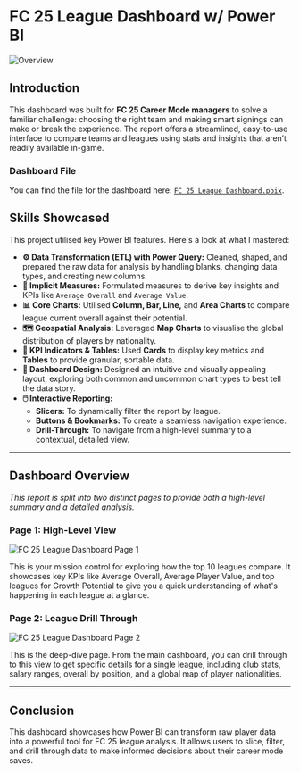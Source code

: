 # FC 25 League Dashboard w/ Power BI

![Overview](https://github.com/user-attachments/assets/87b380a9-80c0-4306-8262-c4c84be0b4ab)

## Introduction

This dashboard was built for **FC 25 Career Mode managers** to solve a familiar challenge: choosing the right team and making smart signings can make or break the experience. The report offers a streamlined, easy-to-use interface to compare teams and leagues using stats and insights that aren’t readily available in-game.

### Dashboard File
You can find the file for the dashboard here: [`FC 25 League Dashboard.pbix`](https://github.com/tom-wilmott/PowerBI-Projects/blob/main/FC%2025%20League%20Dashboard.pbix).  

## Skills Showcased

This project utilised key Power BI features. Here's a look at what I mastered:

-   **⚙️ Data Transformation (ETL) with Power Query:** Cleaned, shaped, and prepared the raw data for analysis by handling blanks, changing data types, and creating new columns.
-   **🧮 Implicit Measures:** Formulated measures to derive key insights and KPIs like `Average Overall` and `Average Value`.
-   **📊 Core Charts:** Utilised **Column, Bar, Line,** and **Area Charts** to compare league current overall against their potential.
-   **🗺️ Geospatial Analysis:** Leveraged **Map Charts** to visualise the global distribution of players by nationality.
-   **🔢 KPI Indicators & Tables:** Used **Cards** to display key metrics and **Tables** to provide granular, sortable data.
-   **🎨 Dashboard Design:** Designed an intuitive and visually appealing layout, exploring both common and uncommon chart types to best tell the data story.
-   **🖱️ Interactive Reporting:**
    -   **Slicers:** To dynamically filter the report by league.
    -   **Buttons & Bookmarks:** To create a seamless navigation experience.
    -   **Drill-Through:** To navigate from a high-level summary to a contextual, detailed view.
---

## Dashboard Overview

*This report is split into two distinct pages to provide both a high-level summary and a detailed analysis.*

### Page 1: High-Level View

![FC 25 League Dashboard Page 1](https://github.com/user-attachments/assets/ac2b7064-e615-42a6-acc1-229283a0d221)

This is your mission control for exploring how the top 10 leagues compare. It showcases key KPIs like Average Overall, Average Player Value, and top leagues for Growth Potential to give you a quick understanding of what's happening in each league at a glance.

### Page 2: League Drill Through

 ![FC 25 League Dashboard Page 2](https://github.com/user-attachments/assets/ca5915ae-097d-47b8-837d-9f312655ca87)

This is the deep-dive page. From the main dashboard, you can drill through to this view to get specific details for a single league, including club stats, salary ranges, overall by position, and a global map of player nationalities.

---

## Conclusion

This dashboard showcases how Power BI can transform raw player data into a powerful tool for FC 25 league analysis. It allows users to slice, filter, and drill through data to make informed decisions about their career mode saves.
